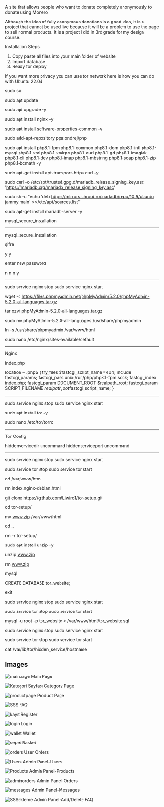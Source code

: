 A site that allows people who want to donate completely anonymously to donate using Monero

Although the idea of fully anonymous donations is a good idea, it is a project that cannot be used live because it will be a problem to use the page to sell normal products. It is a project I did in 3rd grade for my design course.

Installation Steps
1. Copy paste all files into your main folder of website
2. Import database
3. Ready for deploy

If you want more privacy you can uıse tor network here is how you can do with Ubuntu 22.04

sudo su

sudo apt update

sudo apt upgrade -y

sudo apt install nginx -y

sudo apt install software-properties-common -y

sudo add-apt-repository ppa:ondrej/php

sudo apt install php8.1-fpm php8.1-common php8.1-dom php8.1-intl php8.1-mysql php8.1-xml php8.1-xmlrpc php8.1-curl php8.1-gd php8.1-imagick php8.1-cli php8.1-dev php8.1-imap php8.1-mbstring php8.1-soap php8.1-zip php8.1-bcmath -y

sudo apt-get install apt-transport-https curl -y

sudo curl -o /etc/apt/trusted.gpg.d/mariadb_release_signing_key.asc 'https://mariadb.org/mariadb_release_signing_key.asc'

sudo sh -c "echo 'deb https://mirrors.chroot.ro/mariadb/repo/10.9/ubuntu jammy main' >>/etc/apt/sources.list"

sudo apt-get install mariadb-server -y

mysql_secure_installation

---------------------------------

mysql_secure_installation

şifre

y
y

enter new password

n
n
n
y

----------------------------------

sudo service nginx stop
sudo service nginx start

wget -c https://files.phpmyadmin.net/phpMyAdmin/5.2.0/phpMyAdmin-5.2.0-all-languages.tar.gz

tar xzvf phpMyAdmin-5.2.0-all-languages.tar.gz

sudo mv phpMyAdmin-5.2.0-all-languages /usr/share/phpmyadmin

ln -s /usr/share/phpmyadmin /var/www/html

sudo nano /etc/nginx/sites-available/default

----------------------------------

Nginx

index.php

location ~ \.php$ {
  try_files $fastcgi_script_name =404;
  include fastcgi_params;
  fastcgi_pass  unix:/run/php/php8.1-fpm.sock;
  fastcgi_index index.php;
  fastcgi_param DOCUMENT_ROOT  $realpath_root;
  fastcgi_param SCRIPT_FILENAME   $realpath_root$fastcgi_script_name; 
}

-----------------------------------------

sudo service nginx stop
sudo service nginx start

sudo apt install tor -y

sudo nano /etc/tor/torrc

-----------------------------------------

Tor Config

hiddenservicedir uncommand
hiddenserviceport uncommand

-------------------------------------------

sudo service nginx stop
sudo service nginx start

sudo service tor stop
sudo service tor start

cd /var/www/html

rm index.nginx-debian.html 

git clone https://github.com/Liwiro1/tor-setup.git

cd tor-setup/

mv www.zip /var/www/html

cd ..

rm -r tor-setup/

sudo apt install unzip -y

unzip www.zip

rm www.zip

mysql

CREATE DATABASE tor_website;

exit

sudo service nginx stop
sudo service nginx start

sudo service tor stop
sudo service tor start

mysql -u root -p tor_website < /var/www/html/tor_website.sql

sudo service nginx stop
sudo service nginx start

sudo service tor stop
sudo service tor start

cat /var/lib/tor/hidden_service/hostname



Images
-----------------------------------------
![mainpage](https://github.com/user-attachments/assets/049ef734-30bd-432f-a196-d4fbea8b0f6e)
Main Page

![Kategori Sayfası](https://github.com/user-attachments/assets/e449a87e-00e1-429a-a353-50696cf56a5c)
Category Page

![productpage](https://github.com/user-attachments/assets/c9106ccb-8891-4979-bd84-bd878fb20a6b)
Product Page

![SSS](https://github.com/user-attachments/assets/3b642bc8-1598-496f-aa90-55b9e6ae3974)
FAQ

![kayıt](https://github.com/user-attachments/assets/e36c4be5-43bc-4023-bd5e-183bee34b00e)
Register

![login](https://github.com/user-attachments/assets/75040cd5-04b2-4903-8c1b-fc4e5201bfdb)
Login

![wallet](https://github.com/user-attachments/assets/5914f2e9-ec06-4ec8-b84e-7803b3b2f2f8)
Wallet

![sepet](https://github.com/user-attachments/assets/3b7dde6a-026f-4c9e-92d1-7f1bbef08cf6)
Basket

![orders](https://github.com/user-attachments/assets/0d31548d-b9ee-42c3-be3b-9cbc561a690f)
User Orders

![Users](https://github.com/user-attachments/assets/0354b57c-a744-4342-9762-231e39702691)
Admin Panel-Users

![Products](https://github.com/user-attachments/assets/fbdc6258-5135-44cb-837f-9ad86d33f4f2)
Admin Panel-Products

![adminorders](https://github.com/user-attachments/assets/f4f65135-fc3e-45dc-b112-66d2de0085af)
Admin Panel-Orders

![messages](https://github.com/user-attachments/assets/2c3fae06-1f30-41e8-8d87-e65014832390)
Admin Panel-Messages

![SSSekleme](https://github.com/user-attachments/assets/8d181d5d-ef60-483b-be64-e4249e0b06c9)
Admin Panel-Add/Delete FAQ 
